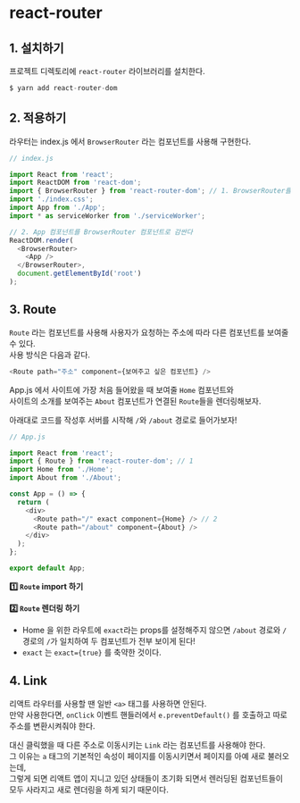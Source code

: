 # react-router

## 1. 설치하기

프로젝트 디렉토리에 `react-router` 라이브러리를 설치한다.

```js
$ yarn add react-router-dom
```

## 2. 적용하기

라우터는 index.js 에서 `BrowserRouter` 라는 컴포넌트를 사용해 구현한다.

```js
// index.js

import React from 'react';
import ReactDOM from 'react-dom';
import { BrowserRouter } from 'react-router-dom'; // 1. BrowserRouter를 import한다
import './index.css';
import App from './App';
import * as serviceWorker from './serviceWorker';

// 2. App 컴포넌트를 BrowserRouter 컴포넌트로 감싼다
ReactDOM.render(
  <BrowserRouter>
    <App />
  </BrowserRouter>,
  document.getElementById('root')
);
```

## 3. Route

`Route` 라는 컴포넌트를 사용해 사용자가 요청하는 주소에 따라 다른 컴포넌트를 보여줄 수 있다.  
사용 방식은 다음과 같다.

```js
<Route path="주소" component={보여주고 싶은 컴포넌트} />
```

App.js 에서 사이트에 가장 처음 들어왔을 때 보여줄 `Home` 컴포넌트와  
사이트의 소개를 보여주는 `About` 컴포넌트가 연결된 `Route`들을 렌더링해보자.

아래대로 코드를 작성후 서버를 시작해 `/`와 `/about` 경로로 들어가보자!

```js
// App.js

import React from 'react';
import { Route } from 'react-router-dom'; // 1
import Home from './Home';
import About from './About';

const App = () => {
  return (
    <div>
      <Route path="/" exact component={Home} /> // 2
      <Route path="/about" component={About} />
    </div>
  );
};

export default App;
```

**1️⃣ `Route` import 하기**

**2️⃣ `Route` 렌더링 하기**

- Home 을 위한 라우트에 `exact`라는 props를 설정해주지 않으면 `/about` 경로와 `/` 경로의 `/`가 일치하여 두 컴포넌트가 전부 보이게 된다!
- `exact` 는 `exact={true}` 를 축약한 것이다.

## 4. Link

리액트 라우터를 사용할 땐 일반 `<a>` 태그를 사용하면 안된다.  
만약 사용한다면, `onClick` 이벤트 핸들러에서 `e.preventDefault()` 를 호출하고 따로 주소를 변환시켜줘야 한다.

대신 클릭했을 때 다른 주소로 이동시키는 `Link` 라는 컴포넌트를 사용해야 한다.  
그 이유는 `a` 태그의 기본적인 속성이 페이지를 이동시키면서 페이지를 아예 새로 불러오는데,  
그렇게 되면 리액트 앱이 지니고 있던 상태들이 초기화 되면서 렌러딩된 컴포넌트들이 모두 사라지고 새로 렌더링을 하게 되기 때문이다.
